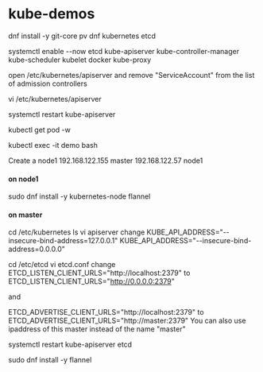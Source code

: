 # kube-demos

dnf install -y git-core pv dnf kubernetes etcd

systemctl enable --now etcd kube-apiserver kube-controller-manager kube-scheduler kubelet docker kube-proxy

open /etc/kubernetes/apiserver and remove "ServiceAccount" from the list of admission controllers

vi /etc/kubernetes/apiserver

systemctl restart kube-apiserver

kubectl get pod -w

kubectl exec -it demo bash

 



Create a node1
192.168.122.155 master
192.168.122.57 node1

#### on node1

sudo dnf install -y kubernetes-node flannel


#### on master

cd /etc/kubernetes
ls
vi apiserver
change
KUBE_API_ADDRESS="--insecure-bind-address=127.0.0.1"
KUBE_API_ADDRESS="--insecure-bind-address=0.0.0.0"


cd /etc/etcd
vi etcd.conf
change
ETCD_LISTEN_CLIENT_URLS="http://localhost:2379"
to
ETCD_LISTEN_CLIENT_URLS="http://0.0.0.0:2379"

and

ETCD_ADVERTISE_CLIENT_URLS="http://localhost:2379"
to
ETCD_ADVERTISE_CLIENT_URLS="http://master:2379"
You can also use ipaddress of this master instead of the name "master"


systemctl restart kube-apiserver etcd

sudo dnf install -y flannel
